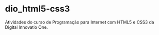 # dio_html5-css3
Atividades do curso de Programação para Internet com HTML5 e CSS3 da Digital Innovatio One.
